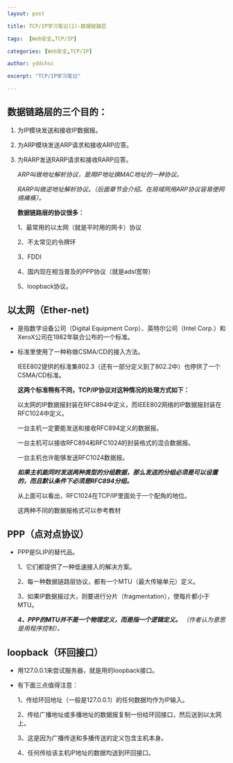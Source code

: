 ```yaml
---  
layout: post  

title: TCP/IP学习笔记(2)-数据链路层

tags:  [Web安全,TCP/IP]  

categories: [Web安全,TCP/IP]  

author: yddchsc  

excerpt: "TCP/IP学习笔记"  

---  
```


数据链路层的三个目的：
---

1. 为IP模块发送和接收IP数据报。  
  
2. 为ARP模块发送ARP请求和接收ARP应答。  

3. 为RARP发送RARP请求和接收RARP应答。

	*ARP叫做地址解析协议，是用IP地址换MAC地址的一种协议。*  

	*RARP叫做逆地址解析协议。（后面章节会介绍。在局域网用ARP协议容易使网络瘫痪）。*

	**数据链路层的协议很多：**  

	1、最常用的以太网（就是平时用的网卡）协议

	2、不太常见的令牌环  

	3、FDDI 

	4、国内现在相当普及的PPP协议（就是adsl宽带）

	5、loopback协议。

以太网（Ether-net)  
---

+ 是指数字设备公司（Digital Equipment Corp）、英特尔公司（Intel Corp.）和XeroX公司在1982年联合公布的一个标准。  

+ 标准里使用了一种称做CSMA/CD的接入方法。

	IEEE802提供的标准集802.3（还有一部分定义到了802.2中）也停供了一个CSMA/CD标准。  

	**这两个标准稍有不同，TCP/IP协议对这种情况的处理方式如下：**

	以太网的IP数据报封装在RFC894中定义，而IEEE802网络的IP数据报封装在RFC1024中定义。  

	一台主机一定要能发送和接收RFC894定义的数据报。  

	一台主机可以接收RFC894和RFC1024的封装格式的混合数据报。  

	一台主机也许能够发送RFC1024数据报。  

	***如果主机能同时发送两种类型的分组数据，那么发送的分组必须是可以设置的，而且默认条件下必须是RFC894分组。***  

	从上面可以看出，RFC1024在TCP/IP里面处于一个配角的地位。 

	这两种不同的数据报格式可以参考教材

PPP（点对点协议）
---

+ PPP是SLIP的替代品。

	1、它们都提供了一种低速接入的解决方案。  

	2、每一种数据链路层协议，都有一个MTU（最大传输单元）定义。  

	3、如果IP数据报过大，则要进行分片（fragmentation），使每片都小于MTU。 

	***4、PPP的MTU并不是一个物理定义，而是指一个逻辑定义。*** *（作者认为意思是用程序控制）。*

loopback（环回接口）
---

+ 用127.0.0.1来尝试服务器，就是用的loopback接口。  

+ 有下面三点值得注意：

	1、传给环回地址（一般是127.0.0.1）的任何数据均作为IP输入。  

	2、传给广播地址或多播地址的数据报复制一份给环回接口，然后送到以太网上。  

	3、这是因为广播传送和多播传送的定义包含主机本身。  

	4、任何传给该主机IP地址的数据均送到环回接口。


